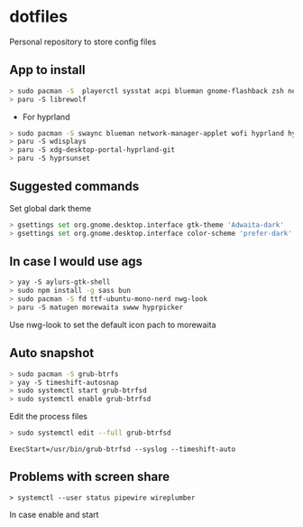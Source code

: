 # dotfiles
Personal repository to store config files

## App to install 
```sh
> sudo pacman -S  playerctl sysstat acpi blueman gnome-flashback zsh neovim tmux alacritty kitty picom xclip npm telegram-desktop intel-media-driver mpv zathura
> paru -S librewolf
```

 - For hyprland 
```sh
> sudo pacman -S swaync blueman network-manager-applet wofi hyprland hypridle hyprlock kanshi brightnessctl xdg-desktop-portal-gtk     
> paru -S wdisplays
> paru -S xdg-desktop-portal-hyprland-git
> paru -S hyprsunset
```

## Suggested commands

Set global dark theme
```sh
> gsettings set org.gnome.desktop.interface gtk-theme 'Adwaita-dark'
> gsettings set org.gnome.desktop.interface color-scheme 'prefer-dark'
```


## In case I would use ags
```sh 
> yay -S aylurs-gtk-shell 
> sudo npm install -g sass bun
> sudo pacman -S fd ttf-ubuntu-mono-nerd nwg-look
> paru -S matugen morewaita swww hyprpicker
```

Use nwg-look to set the default icon pach to morewaita

## Auto snapshot
```sh
> sudo pacman -S grub-btrfs
> yay -S timeshift-autosnap 
> sudo systemctl start grub-btrfsd
> sudo systemctl enable grub-btrfsd
```
Edit the process files
```sh
> sudo systemctl edit --full grub-btrfsd 
```
`ExecStart=/usr/bin/grub-btrfsd --syslog --timeshift-auto`

## Problems with screen share
``` 
> systemctl --user status pipewire wireplumber
```
In case enable and start
